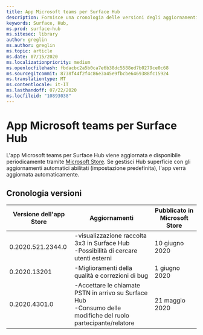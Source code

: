 ```yaml
---
title: App Microsoft teams per Surface Hub
description: Fornisce una cronologia delle versioni degli aggiornamenti per l'app Microsoft teams per Surface Hub
keywords: Surface, Hub,
ms.prod: surface-hub
ms.sitesec: library
author: greglin
ms.author: greglin
ms.topic: article
ms.date: 07/15/2020
ms.localizationpriority: medium
ms.openlocfilehash: fbdacbc2a5b0ca7e6b38dc5588ed7b0279ce0c68
ms.sourcegitcommit: 8738f44f2f4c86e3a45e9fbcbe6469388fc15924
ms.translationtype: MT
ms.contentlocale: it-IT
ms.lasthandoff: 07/22/2020
ms.locfileid: "10893038"
---
```

# App Microsoft teams per Surface Hub 

L'app Microsoft teams per Surface Hub viene aggiornata e disponibile periodicamente tramite [Microsoft Store](https://www.microsoft.com/store/apps/windows). Se gestisci Hub superficie con gli aggiornamenti automatici abilitati (impostazione predefinita), l'app verrà aggiornata automaticamente.
 

## Cronologia versioni
| Versione dell'app Store | Aggiornamenti                                                                                         | Pubblicato in Microsoft Store |
| --------------------- | --------------------------------------------------------------------------------------------------- | -------------------------------- |
| 0.2020.521.2344.0         | -visualizzazione raccolta 3x3 in Surface Hub<br>-Possibilità di cercare utenti esterni                         | 10 giugno 2020<br>            |
| 0.2020.13201          | -Miglioramenti della qualità e correzioni di bug                                                                | 1 giugno 2020<br>          |
| 0.2020.4301.0         | -Accettare le chiamate PSTN in arrivo su Surface Hub<br>-Consumo delle modifiche del ruolo partecipante/relatore            | 21 maggio 2020                     |
